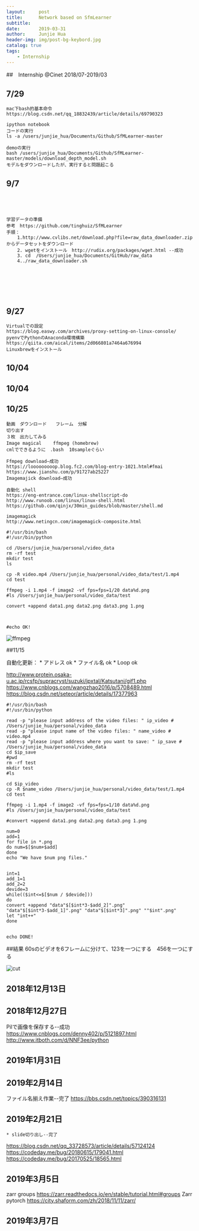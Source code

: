 ```yaml
---
layout:     post
title:      Network based on SfmLearner
subtitle:    
date:       2019-03-31
author:     Junjie Hua
header-img: img/post-bg-keybord.jpg
catalog: true
tags:
    - Internship
---
```


##　Internship @Cinet 2018/07-2019/03



## 7/29
```
mac下bash的基本命令
https://blog.csdn.net/qq_18832439/article/details/69790323

ipython notebook
コードの実行
ls -a /users/junjie_hua/Documents/Github/SfMLearner-master

demoの実行
bash /users/junjie_hua/Documents/Github/SfMLearner-master/models/download_depth_model.sh
モデルをダウンロードしたが、実行すると問題起こる
```

## 9/7
```




学習データの準備
参考　https://github.com/tinghuiz/SfMLearner
手順：
	1.http://www.cvlibs.net/download.php?file=raw_data_downloader.zipからデータセットをダウンロード
	2. wgetをインストール　http://rudix.org/packages/wget.html --成功
	3. cd  /Users/junjie_hua/Documents/GitHub/raw_data
	4../raw_data_downloader.sh







```

## 9/27
```
Virtualでの設定
https://blog.easwy.com/archives/proxy-setting-on-linux-console/
pyenvでPythonのAnaconda環境構築
https://qiita.com/aical/items/2d066801a7464a676994
Linuxbrewをインストール　
```


## 10/04


## 10/04



## 10/25

```
動画　ダウンロード　　フレーム　分解
切り出す
３枚　出力してみる
Image magical 　　ffmpeg (homebrew)
cmlでできるように　.bash  10sampleぐらい

Ffmpeg download—成功
https://looooooooop.blog.fc2.com/blog-entry-1021.html#fmai
https://www.jianshu.com/p/91727ab25227
Imagemajick download—成功

自動化 shell
https://eng-entrance.com/linux-shellscript-do
http://www.runoob.com/linux/linux-shell.html
https://github.com/qinjx/30min_guides/blob/master/shell.md

imagemagick
http://www.netingcn.com/imagemagick-composite.html

#!/usr/bin/bash
#!/usr/bin/python

cd /Users/junjie_hua/personal/video_data
rm -rf test
mkdir test
ls

cp -R video.mp4 /Users/junjie_hua/personal/video_data/test/1.mp4
cd test

ffmpeg -i 1.mp4 -f image2 -vf fps=fps=1/20 data%d.png
#ls /Users/junjie_hua/personal/video_data/test

convert +append data1.png data2.png data3.png 1.png



#echo OK!
```
![ffmpeg](https://edmond123456.github.io/img/my_fig/ffmpeg.png)


##11/15

自動化更新：
	* 
アドレス  ok 
	* 
ファイル名 ok
	* 
Loop  ok


 http://www.protein.osaka-u.ac.jp/rcsfp/supracryst/suzuki/jpxtal/Katsutani/gif1.php
https://www.cnblogs.com/wangzhao2016/p/5708489.html
https://blog.csdn.net/seteor/article/details/17377963

```
#!/usr/bin/bash
#!/usr/bin/python

read -p "please input address of the video files: " ip_video # /Users/junjie_hua/personal/video_data
read -p "please input name of the video files: " name_video # video.mp4
read -p "please input address where you want to save: " ip_save # /Users/junjie_hua/personal/video_data
cd $ip_save
#pwd
rm -rf test
mkdir test
#ls

cd $ip_video
cp -R $name_video /Users/junjie_hua/personal/video_data/test/1.mp4
cd test

ffmpeg -i 1.mp4 -f image2 -vf fps=fps=1/10 data%d.png
#ls /Users/junjie_hua/personal/video_data/test

#convert +append data1.png data2.png data3.png 1.png

num=0
add=1
for file in *.png
do num=$[$num+$add]
done
echo "We have $num png files."


int=1
add_1=1
add_2=2
devide=3
while(($int<=$[$num / $devide]))
do
convert +append "data"$[$int*3-$add_2]".png" "data"$[$int*3-$add_1]".png" "data"$[$int*3]".png" ""$int".png"
let "int++"
done


echo DONE!
```
##結果
60sのビデオを6フレームに分けて、123を一つにする　456を一つにする

![cut](https://edmond123456.github.io/img/my_fig/cut.png)

## 2018年12月13日 



## 2018年12月27日 
Pilで画像を保存する--成功
https://www.cnblogs.com/denny402/p/5121897.html
http://www.itboth.com/d/NNF3ee/python


## 2019年1月31日 



## 2019年2月14日
ファイル名揃え作業--完了
https://bbs.csdn.net/topics/390316131

## 2019年2月21日 
	* slide切り出し--完了
https://blog.csdn.net/qq_33728573/article/details/57124124
https://codeday.me/bug/20180615/179041.html
https://codeday.me/bug/20170525/18565.html

## 2019年3月5日 
zarr groups
https://zarr.readthedocs.io/en/stable/tutorial.html#groups
Zarr pytorch
https://city.shaform.com/zh/2018/11/11/zarr/



## 2019年3月7日 

